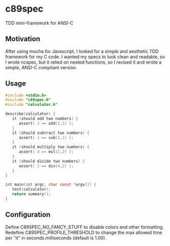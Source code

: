 c89spec
=======
TDD mini-framework for ANSI-C

Motivation
----------
After using mocha for Javascript, I looked for a simple
and aesthetic TDD framework for my C code. I wanted my specs
to look clean and readable, so I wrote ncspec, but it relied 
on nested functions, so I revised it and wrote
a simple, ANSI-C compliant version.

Usage
-----

```C
#include <stdio.h>
#include "c89spec.h"
#include "calculator.h"

describe(calculator) {
   it (should add two numbers) {
      assert( 2 == add(1,1) );
   }
   it (should subtract two numbers) {
      assert( 1 == sub(2,1) );
   }
   it (should multiply two numbers) {
      assert( 4 == mul(2,2) );
   }
   it (should divide two numbers) {
      assert( 2 == div(4,2) );
   }
}  

int main(int argc, char const *argv[]) {
   test(calculator);
   return summary();
}
```

Configuration
-------------
Define C89SPEC_NO_FANCY_STUFF to disable colors and other formatting.
Redefine C89SPEC_PROFILE_THRESHOLD to change the max allowed time per "it" in seconds.milliseconds (default is 1.00).

